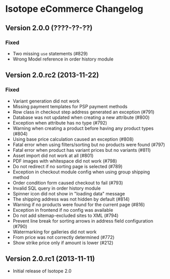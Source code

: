 Isotope eCommerce Changelog
===========================

Version 2.0.0 (????-??-??)
----------------------------

### Fixed
- Two missing `use` statements (#829)
- Wrong Model reference in order history module


Version 2.0.rc2 (2013-11-22)
----------------------------

### Fixed
- Variant generation did not work
- Missing payment templates for PSP payment methods
- Row class in checkout step address generated an exception (#791)
- Database was not updated when creating a new attribute (#800)
- Exception when attribute has no type (#792)
- Warning when creating a product before having any product types (#804)
- Using base price calculation caused an exception (#808)
- Fatal error when using filters/sorting but no products were found (#797)
- Fatal error when product has variant prices but no variants (#811)
- Asset import did not work at all (#801)
- PDF images with whitespace did not work (#798)
- Do not redirect if no sorting page is selected (#789)
- Exception in checkout module config when using group shipping method
- Order condition form caused checkout to fail (#793)
- Invalid SQL query in order history module
- Spinner icon did not show in "loading data" message
- The shipping address was not hidden by default (#814)
- Warning if no products were found for the current page (#816)
- Exception in frontend if no config was available
- Do not add sitemap-excluded sites to XML (#794)
- Prevent line break for sorting arrows in address field configuration (#790)
- Watermarking for galleries did not work
- From price was not correctly determined (#772)
- Show strike price only if amount is lower (#212)


Version 2.0.rc1 (2013-11-11)
----------------------------
- Initial release of Isotope 2.0
